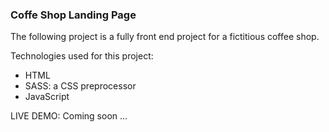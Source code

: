 ### Coffe Shop Landing Page
The following project is a fully front end project for a fictitious coffee shop.

Technologies used for this project:
    
- HTML
- SASS: a CSS preprocessor
- JavaScript

LIVE DEMO: Coming soon ...